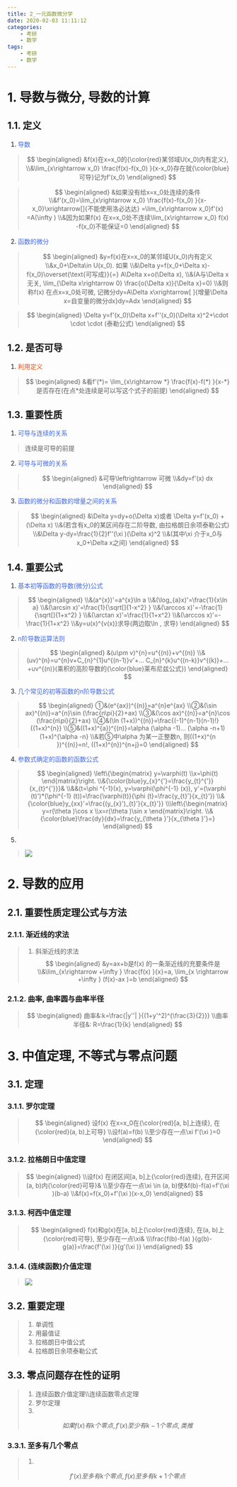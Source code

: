 ```yaml
---
title: 2_一元函数微分学
date: 2020-02-03 11:11:12
categories:
    - 考研
    - 数学
tags:
    - 考研
    - 数学
---
```


# 1. 导数与微分, 导数的计算

## 1.1. 定义

1. <font color=#4169E1>导数</font>

> $$
> \begin{aligned}
> &f(x)在x=x_0的{\color{red}某邻域U(x_0)内有定义}, 
> \\&\lim_{x\rightarrow x_0} \frac{f(x)-f(x_0)  }{x-x_0}存在就{\color{blue}可导}记为f'(x_0) 
> \end{aligned}
> $$

> $$
> \begin{aligned}
> &如果没有给x=x_0处连续的条件
> \\&f'(x_0)=\lim_{x\rightarrow x_0} \frac{f(x)-f(x_0)  }{x-x_0}\xrightarrow[]{不能使用洛必达达} =\lim_{x\rightarrow x_0}f'(x)  =A(\infty )
> \\&因为如果f(x) 在x=x_0处不连续\lim_{x\rightarrow x_0} f(x) -f(x_0)不能保证=0 
> \end{aligned}
> $$

2. <font color=#4169E1>函数的微分</font>

> $$
> \begin{aligned}
> &y=f(x)在x=x_0的某邻域U(x_0)内有定义
> \\&x_0+\Delta\in U(x_0). 如果
> \\&\Delta y=f(x_0+\Delta x)-f(x_0)\overset{\text{可写成}}{=} A\Delta x+o(\Delta x), 
> \\&(A与\Delta x无关, \lim_{\Delta x\rightarrow 0} \frac{o(\Delta x)}{\Delta x}=0)
> \\&则称f(x) 在点x=x_0处可微, 记微分dy=A\Delta x\xrightarrow[ ]{增量\Delta x=自变量的微分dx}dy=Adx
> \end{aligned}
> $$

> $$
> \begin{aligned}
> \Delta y=f'(x_0)\Delta x+f''(x_0)(\Delta x)^2+\cdot \cdot \cdot (泰勒公式)  
> \end{aligned}
> $$

## 1.2. 是否可导

1. <font color=#FF4500>利用定义</font>

> $$
> \begin{aligned}
> &看f'(*)= \lim_{x\rightarrow *} \frac{f(x)-f(*)  }{x-*}是否存在(在点*处连续是可以写这个式子的前提)
> \end{aligned}
> $$  

## 1.3. 重要性质

1. <font color=#4169E1>可导与连续的关系</font>

> 连续是可导的前提

2. <font color=#4169E1>可导与可微的关系</font>

> $$
> \begin{aligned}
> &可导\leftrightarrow 可微
> \\&dy=f'(x) dx
> \end{aligned}
> $$

3. <font color=#4169E1>函数的微分和函数的增量之间的关系</font>

> $$
> \begin{aligned}
> &\Delta y=dy+o(\Delta x)或者 \Delta y=f'(x_0) +(\Delta x)
> \\&(若含有x_0的某区间存在二阶导数, 由拉格朗日余项泰勒公式)
> \\&\Delta y-dy=\frac{1}{2}f''(\xi )(\Delta x)^2
> \\&(其中\xi 介于x_0与x_0+\Delta x之间)
> \end{aligned}
> $$

## 1.4. 重要公式

1. <font color=#4169E1>基本初等函数的导数(微分)公式</font>

> $$
> \begin{aligned}
> \\&(a^{x})'=a^{x}\ln a
> \\&(\log_{a}x)'=\frac{1}{x\ln a}
> \\&(\arcsin x)'=\frac{1}{\sqrt[]{1-x^2} }
> \\&(\arccos x)'=-\frac{1}{\sqrt[]{1+x^2} }
> \\&(\arctan x)'=\frac{1}{1+x^2}
> \\&(\arccos x)'=-\frac{1}{1+x^2}
> \\&y=u(x)^{v(x)}求导(两边取\ln , 求导) 
> \end{aligned}
> $$

2. <font color=#4169E1>n阶导数运算法则</font>

> $$
> \begin{aligned}
> &(u\pm v)^{n}=u^{(n)}+v^{(n)}
> \\&(uv)^{n}=u^{n}v+C_{n}^{1}u^{(n-1)}v'+... C_{n}^{k}u^{(n-k)}v^{(k)}+... +uv^{(n)}(乘积的高阶导数的{\color{blue}莱布尼兹公式})
> \end{aligned}
> $$

3. <font color=#4169E1>几个常见的初等函数的n阶导数公式</font>

 >$$
> \begin{aligned}
> ①&(e^{ax})^{(n)}=a^{n}e^{ax}
> \\②&(\sin ax)^{(n)}=a^{n}\sin (\frac{n\pi}{2}+ax)
> \\③&(\cos ax)^{(n)}=a^{n}\cos (\frac{n\pi}{2}+ax)
> \\④&(\ln (1+x))^{(n)}=\frac{(-1)^{n-1}(n-1)!}{(1+x)^{n}}
> \\⑤&((1+x)^{a})^{(n)}=\alpha (\alpha -1)... (\alpha -n+1)(1+x)^{\alpha -n}
> \\&若⑤中\alpha 为某一正整数n, 则((1+x)^{n })^{(n)}=n!, ((1+x)^{n})^{n+j}=0
> \end{aligned}
> $$

4. <font color=#4169E1>参数式确定的函数的函数公式</font>

> $$
> \begin{aligned}
> \left\{\begin{matrix}
> y=\varphi(t)
> \\x=\phi(t)
> \end{matrix}\right.
> \\&{\color{blue}y_{x}^{'}=\frac{y_{t}^{'}}{x_{t}^{'}}}&
> \\&&(t=\phi ^{-1}(x), y=\varphi(\phi^{-1} (x)), y'=(\varphi (t)')*(\phi^{-1} (t))=\frac{\varphi(t)}{\phi (t}=\frac{y_{t}'}{x_{t}'})
> \\&{\color{blue}y_{xx}'=\frac{(y_{x}')_{t}'}{x_{t}'}}
> \\\left\{\begin{matrix}
> y=r(\theta )\cos x
> \\x=r(\theta )\sin x
> \end{matrix}\right.
> \\&{\color{blue}\frac{dy}{dx}=\frac{y_{\theta }'}{x_{\theta }'}=}
> \end{aligned}
> $$

5. <font color=#4169E1></font> 

> ![](https://raw.githubusercontent.com/lancerXXXX/Figurebed/master/img/20190906210921.png)


# 2. 导数的应用

## 2.1. 重要性质定理公式与方法

### 2.1.1. 渐近线的求法

> 1. 斜渐近线的求法
> $$
> \begin{aligned}
> &y=ax+b是f(x) 的一条渐近线的充要条件是
> \\&\lim_{x\rightarrow +\infty } \frac{f(x) }{x}=a, \lim_{x \rightarrow +\infty } (f(x)-ax )=b
> \end{aligned}
> $$

### 2.1.2. 曲率, 曲率圆与曲率半径

> $$
> \begin{aligned}
> 曲率&:k=\frac{|y''| }{(1+y'^2)^{\frac{3}{2}}}
> \\曲率半径&: R=\frac{1}{k}
> \end{aligned}
> $$

# 3. 中值定理, 不等式与零点问题

## 3.1. 定理

### 3.1.1. 罗尔定理

> $$
> \begin{aligned}
> 设f(x) 在x=x_0在{\color{red}[a, b]上连续}, 在{\color{red}(a, b)上可导}
> \\设f(a)=f(b)
> \\至少存在一点\xi f'(\xi )=0 
> \end{aligned}
> $$

### 3.1.2. 拉格朗日中值定理

> $$
> \begin{aligned}
> \\设f(x) 在闭区间[a, b]上{\color{red}连续}, 在开区间(a, b)内{\color{red}可导}&
> \\至少存在一点\xi \in (a, b)使&f(b)-f(a)=f'(\xi )(b-a)
> \\&f(x)=f(x_0)+f'(\xi )(x-x_0)
> \end{aligned}
> $$

### 3.1.3. 柯西中值定理

> $$
> \begin{aligned}
> f(x)和g(x)在[a, b]上{\color{red}连续}, 在(a, b)上{\color{red}可导}, 至少存在一点\xi& 
> \\\frac{f(b)-f(a) }{g(b)-g(a)}=\frac{f'(\xi )}{g'(\xi )}
> \end{aligned}
> $$

### 3.1.4. (连续函数)介值定理

> ![](https://raw.githubusercontent.com/lancerXXXX/Figurebed/master/img/20190908214320.png)

## 3.2. 重要定理

> 1. 单调性
> 2. 用最值证
> 3. 拉格朗日中值公式
> 4. 拉格朗日余项泰勒公式

## 3.3. 零点问题存在性的证明

> 1. 连续函数介值定理\\\\连续函数零点定理
> 2. 罗尔定理
> 3.
> $$
> 如果f(x) 有k个零点, f'(x) 至少有k-1 个零点, 类推
> $$

### 3.3.1. 至多有几个零点

> 1.
> $$
> f'(x)至多有k个零点, f(x) 至多有k+1个零点 
> $$
